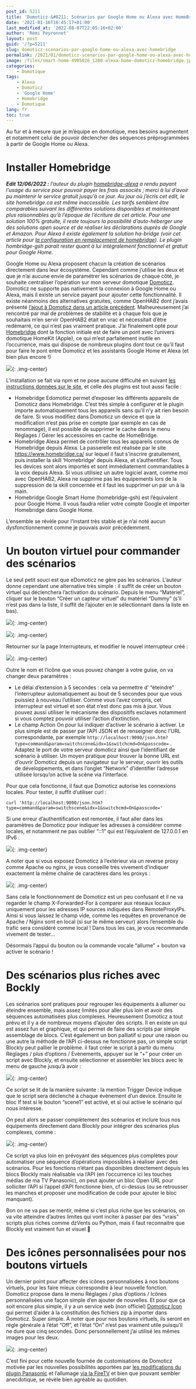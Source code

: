 ```yaml
---
post_id: 5211
title: 'Domoticz &#8211; Scénarios par Google Home ou Alexa avec HomeBridge'
date: '2021-01-16T16:45:17+01:00'
last_modified_at: '2022-08-07T22:05:16+02:00'
author: 'Rémi Peyronnet'
layout: post
guid: '/?p=5211'
slug: domoticz-scenarios-par-google-home-ou-alexa-avec-homebridge
permalink: /2021/01/domoticz-scenarios-par-google-home-ou-alexa-avec-homebridge/
image: /files/smart-home-4905026_1280-alexa-home-domoticz-homebridge.jpg
categories:
    - Domotique
tags:
    - Alexa
    - Domoticz
    - 'Google Home'
    - Homebridge
    - Domotique
lang: fr
toc: true
---
```


Au fur et à mesure que je m’équipe en domotique, mes besoins augmentent et notamment celui de pouvoir déclencher des séquences préprogrammées à partir de Google Home ou Alexa.

# <span id="Installer_Homebridge">Installer Homebridge</span>

***Edit 12/06/2022 :** l’auteur du plugin [homebridge-alexa](https://github.com/NorthernMan54/homebridge-alexa) a rendu payant l’usage du service pour pouvoir payer les frais associés ; merci à lui d’avoir pu maintenir le service gratuit jusqu’à ce jour. Au jour où j’écris cet edit, le site homebridge.ca est même inaccessible. Les tarifs semblent être comparables suivant les différentes solutions disponibles et maintenant plus raisonnables qu’à l’époque de l’écriture de cet article. Pour une solution 100% gratuite, il reste toujours la possibilité d’auto-héberger une des solutions open source et de réaliser les déclarations auprès de Google et Amazon. Pour Alexa il existe également la solution ha-bridge (voir cet article pour [la configuration en remplacement de homebridge](/2022/08/piloter-votre-domotique-via-alexa-grace-a-ha-bridge-domoticz-ou-tasmota/)). Le plugin hombridge-gsh parait rester quant à lui intégralement fonctionnel et gratuit pour Google Home.*

Google Home ou Alexa proposent chacun la création de scénarios directement dans leur écosystème. Cependant comme j’utilise les deux et que je n’ai aucune envie de paramétrer les scénarios de chaque côté, je souhaite centraliser l’opération sur mon serveur domotique [Domoticz](https://www.domoticz.com/). Domoticz ne supporte pas nativement la connexion à Google Home ou Alexa, mais il existe un service payant pour ajouter cette fonctionnalité. Il existe néanmoins des alternatives gratuites, comme OpenHAB2 dont j’avais présenté [l’ajout à Domoticz dans un article précédent](/2019/03/domotique-avec-google-home/). Malheureusement j’ai rencontré par mal de problèmes de stabilité et à chaque fois que je souhaitais m’en servir OpenHAB2 était en vrac et nécessitait d’être redémarré, ce qui n’est pas vraiment pratique. J’ai finalement opté pour [Homebridge](https://homebridge.io/) dont la fonction initiale est de faire un pont avec l’univers domotique HomeKit (Apple), ce qui m’est parfaitement inutile en l’occurrence, mais qui dispose de nombreux plugins dont tout ce qu’il faut pour faire le pont entre Domoticz et les assistants Google Home et Alexa (et bien plus encore !)

![](/files/HomebridgePlugins.png){: .img-center}

L’installation se fait via npm et ne pose aucune difficulté en suivant [les instructions données sur le site](https://github.com/homebridge/homebridge/wiki/Install-Homebridge-on-Debian-or-Ubuntu-Linux), et celle des plugins est tout aussi facile :

- Homebridge Edomoticz permet d’exposer les différents appareils de Domoticz dans Homebridge. C’est très simple à configurer et le plugin importe automatiquement tous les appareils sans qu’il n’y ait rien besoin de faire. Si vous modifiez dans Domoticz un device et que la modification n’est pas prise en compte (par exemple en cas de renommage), il est possible de supprimer le cache dans le menu Réglages / Gérer les accessoires en cache de HomeBridge.
- Homebridge Alexa permet de contrôler tous les appareils connus de Homebridge depuis Alexa. La passerelle est réalisée par le site <https://www.homebridge.ca/> sur lequel il faut s’inscrire gratuitement, puis installer la skill ‘Homebridge’ depuis Alexa, et s’authentifier. Tous les devices sont alors importés et sont immédiatement commandables à la voix depuis Alexa. Si vous utilisiez un autre logiciel avant, comme moi avec OpenHAB2, Alexa ne supprime pas les équipements lors de la suppression de la skill concernée et il faut les supprimer un par un à la main.
- Homebridge Google Smart Home (homebridge-gsh) est l’équivalent pour Google Home. Il vous faudra relier votre compte Google et importer Homebridge dans Google Home.

L’ensemble se révèle pour l’instant très stable et je n’ai noté aucun dysfonctionnement comme je pouvais avoir précédemment.

# <span id="Un_bouton_virtuel_pour_commander_des_scenarios">Un bouton virtuel pour commander des scénarios</span>

Le seul petit souci est que eDomoticz ne gère pas les scénarios. L’auteur donne cependant une alternative très simple : il suffit de créer un bouton virtuel qui déclenchera l’activation du scénario. Depuis le menu “Matériel”, cliquer sur le bouton “Créer un capteur virtuel” du matériel “Dummy” (s’il n’est pas dans la liste, il suffit de l’ajouter en le sélectionnant dans la liste en bas).

![](/files/2020/12/domoticz_creer_capter_virtuel.png){: .img-center}

![](/files/domoticz_virtualsensor.png){: .img-center}

Retourner sur la page Interrupteurs, et modifier le nouvel interrupteur créé :

![](/files/domoticz_virtualswitch_scene.png){: .img-center}

Outre le nom et l’icône que vous pouvez changer à votre guise, on va changer deux paramètres :

- Le délai d’extension à 5 secondes : cela va permettre d’ “éteindre” l’interrupteur automatiquement au bout de 5 secondes pour que vous puissiez à nouveau l’utiliser. Comme vous l’avez compris, cet interrupteur est virtuel et son état n’est donc pas mis à jour. Vous pouvez aussi utiliser le mécanisme des dispositifs esclaves notamment si vous comptez pouvoir utiliser l’action d’extinction.
- Le champ Action On pour lui indiquer d’activer le scénario à activer. Le plus simple est de passer par l’API JSON et de renseigner donc l’URL correspondante, par exemple `http://localhost:9090/json.htm?type=command&param=switchscene&idx=1&switchcmd=On&passcode=` . Adaptez le port de votre serveur domoticz ainsi que l’identifiant de scénario à utiliser. Un moyen pratique pour trouver la bonne URL est d’ouvrir Domoticz depuis un navigateur sur le serveur, ouvrir les outils de développements, et dans l’onglet “Network” d’identifier l’adresse utilisée lorsqu’on active la scène via l’interface.

Pour que cela fonctionne, il faut que Domoticz autorise les connexions locales. Pour tester, il suffit d’utiliser curl :

```
curl 'http://localhost:9090/json.htm?type=command&param=switchscene&idx=1&switchcmd=On&passcode='
```

Si une erreur d’authentification est remontée, il faut aller dans les paramètres de Domoticz pour indiquer les adresses à considérer comme locales, et notamment ne pas oublier “::1” qui est l’équivalent de 127.0.0.1 en IPv6 :

![](/files/domoticz_reseauxlocaux.png){: .img-center}

A noter que si vous exposez Domoticz à l’extérieur via un reverse proxy comme Apache ou nginx, je vous conseille très vivement d’indiquer exactement la même chaîne de caractères dans les proxys :

![](/files/domoticz_remoteproxys.png){: .img-center}

Sans cela le fonctionnement de Domoticz est un peu confusant et il ne va regarder le champ X-Forwarded-For à comparer aux réseaux locaux uniquement pour les adresses IP sources indiquées dans RemoteProxyIPs. Ainsi si vous laissez le champ vide, comme les requêtes en provenance de Apache / Nginx sont en local (si sur le même serveur) alors l’ensemble du trafic sera considéré comme local ! Dans tous les cas, je vous recommande vivement de tester…

Désormais l’appui du bouton ou la commande vocale “allume” + bouton va activer le scénario !

# <span id="Des_scenarios_plus_riches_avec_Bockly">Des scénarios plus riches avec Bockly</span>

Les scénarios sont pratiques pour regrouper les équipements à allumer ou éteindre ensemble, mais assez limités pour aller plus loin et avoir des séquences automatisées plus complexes. Heureusement Domoticz a tout prévu et il y a de nombreux moyens d’ajouter des scripts. Il en existe un qui est assez fun et graphique, et qui permet de faire des scripts par simple assemblage de blocs. C’est également un bon palliatif si pour une raison ou une autre la méthode de l’API ci-dessus ne fonctionne pas, un simple script Blockly peut pallier le problème. il faut créer le script à partir du menu Réglages / plus d’options / Evènements, appuyer sur le “+” pour créer un script avec Blockly, et ensuite sélectionner et assembler les blocs avec le menu de gauche jusqu’à avoir :

![](/files/domoticz_blocky_scene1.png){: .img-center}

Ce script se lit de la manière suivante : la mention Trigger Device indique que le script sera déclenché à chaque évènement d’un device. Ensuite le bloc If test si le bouton “scene1” est activé, et si oui active le scénario qui nous intéresse.

On peut alors se passer complètement des scénarios et inclure tous nos équipements directement dans Blockly pour intégrer des scénarios plus complexes, comme :

![](/files/domoticz_blocky_videos.png){: .img-center}

Ce script va plus loin en prévoyant des séquences plus complètes pour automatiser une séquence d’opérations impossibles à réaliser avec des scénarios. Pour les fonctions n’étant pas disponibles directement depuis les blocs Blockly mais réalisable via l’API (en l’occurrence ici les touches médias de ma TV Panasonic), on peut ajouter un bloc Open URL pour solliciter l’API si l’appel d’API fonctionne bien, cf ci-dessus (ou se retrousser les manches et proposer une modification de code pour ajouter le bloc manquant).

Bon on ne va pas se mentir, même si c’est plus riche que les scénarios, on va vite atteindre d’autres limites qui vont inciter à passer par des “vrais” scripts plus riches comme dzVents ou Python, mais il faut reconnaitre que Blockly est vraiment fun et visuel 🙂

# <span id="Des_icones_personnalisees_pour_nos_boutons_virtuels">Des icônes personnalisées pour nos boutons virtuels</span>

Un dernier point pour affecter des icônes personnalisées à nos boutons virtuels, pour les faire mieux correspondre à leur nouvelle fonction. Domoticz propose dans le menu Réglages / plus d’options / Icônes personnalisées une façon simple d’en ajouter de nouvelles. Et pour que ça soit encore plus simple, il y a un service web (non officiel) [Domoticz Icon](https://domoticz-icon.aurelien-loyer.fr/) qui permet d’aider à la constitution des fichiers zip à importer dans Domoticz. Super simple. À noter que pour nos boutons virtuels, ils seront en règle générale à l’état “Off”, et l’état “On” n’est pas vraiment utile puisqu’il ne dure que cinq secondes. Donc personnellement j’ai utilisé les mêmes images pour les deux.

![](/files/domoticz_customicons.png){: .img-center}

C’est fini pour cette nouvelle fournée de customisations de Domoticz motivée par les nouvelles possibilités apportées par [les modifications du plugin Panasonic](/2020/12/domoticz-panasonic-remote-buttons-and-custom-urls/) et l’allumage [via la FireTV](/2020/12/firetv-sur-domoticz/) et bien que pouvant sembler anecdotique, se révèle bien agréable au quotidien.